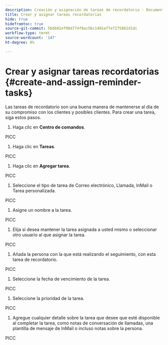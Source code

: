```yaml
---
description: Creación y asignación de tareas de recordatorio - Documentos de Marketo - Documentación del producto
title: Crear y asignar tareas recordatorias
hide: true
hidefromtoc: true
source-git-commit: 56db82ef98d774f8ac56c1401ef7ef275862d1dc
workflow-type: tm+mt
source-wordcount: '147'
ht-degree: 0%

---
```


# Crear y asignar tareas recordatorias {#create-and-assign-reminder-tasks}

Las tareas de recordatorio son una buena manera de mantenerse al día de su compromiso con los clientes y posibles clientes. Para crear una tarea, siga estos pasos.

1. Haga clic en **Centro de comandos**.

PICC

1. Haga clic en **Tareas**.

PICC

1. Haga clic en **Agregar tarea**.

PICC

1. Seleccione el tipo de tarea de Correo electrónico, Llamada, InMail o Tarea personalizada.

PICC

1. Asigne un nombre a la tarea.

PICC

1. Elija si desea mantener la tarea asignada a usted mismo o seleccionar otro usuario al que asignar la tarea.

PICC

1. Añada la persona con la que está realizando el seguimiento, con esta tarea de recordatorio.

PICC

1. Seleccione la fecha de vencimiento de la tarea.

PICC

1. Seleccione la prioridad de la tarea.

PICC

1. Agregue cualquier detalle sobre la tarea que desee que esté disponible al completar la tarea, como notas de conversación de llamadas, una plantilla de mensaje de InMail o incluso notas sobre la persona.

PICC
